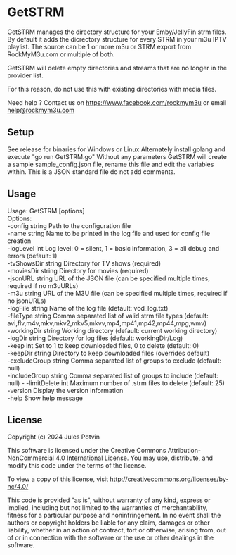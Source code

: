 
# GetSTRM
GetSTRM manages the directory structure for your Emby/JellyFin strm files. By default it adds the dicrectory structure for every STRM in your m3u IPTV playlist. 
The source can be 1 or more m3u or STRM export from RockMyM3u.com or multiple of both. 

GetSTRM will delete empty directories and streams that are no longer in the provider list.

For this reason, do not use this with existing directories with media files.

Need help ? Contact us on https://www.facebook.com/rockmym3u or email help@rockmym3u.com

## Setup
 See release for binaries for Windows or Linux 
 Alternately install golang and execute  "go run GetSTRM.go"
 Without any parameters GetSTRM will create a sample sample_config.json file, rename this file and edit
 the variables within. This is a JSON standard file do not add comments.
## Usage  
Usage: GetSTRM [options]  
Options:  
  -config string              Path to the configuration file  
  -name string                Name to be printed in the log file and used for config file creation  
  -logLevel int               Log level: 0 = silent, 1 = basic information, 3 = all debug and errors (default: 1)  
  -tvShowsDir string          Directory for TV shows (required)  
  -moviesDir string           Directory for movies (required)  
  -jsonURL string             URL of the JSON file (can be specified multiple times, required if no m3uURLs)  
  -m3u string                 URL of the M3U file (can be specified multiple times, required if no jsonURLs)  
  -logFile string             Name of the log file (default: vod_log.txt)  
  -fileType string            Comma separated list of valid strm file types (default: avi,flv,m4v,mkv,mkv2,mkv5,mkvv,mp4,mp41,mp42,mp44,mpg,wmv)  
  -workingDir string          Working directory (default: current working directory)  
  -logDir string              Directory for log files (default: workingDir/Log)  
  -keep int                   Set to 1 to keep downloaded files, 0 to delete (default: 0)  
  -keepDir string             Directory to keep downloaded files (overrides default)  
  -excludeGroup string        Comma separated list of groups to exclude (default: null)  
  -includeGroup string        Comma separated list of groups to include (default: null)  -
  -limitDelete int            Maximum number of .strm files to delete (default: 25)  
  -version                    Display the version information  
  -help                       Show help message  

## License
Copyright (c) 2024 Jules Potvin

This software is licensed under the Creative Commons Attribution-NonCommercial 4.0 International License.
You may use, distribute, and modify this code under the terms of the license.

To view a copy of this license, visit http://creativecommons.org/licenses/by-nc/4.0/

This code is provided "as is", without warranty of any kind, express or implied, including but not limited to the
warranties of merchantability, fitness for a particular purpose and noninfringement. In no event shall the
authors or copyright holders be liable for any claim, damages or other liability, whether in an action of contract,
tort or otherwise, arising from, out of or in connection with the software or the use or other dealings in the software.

